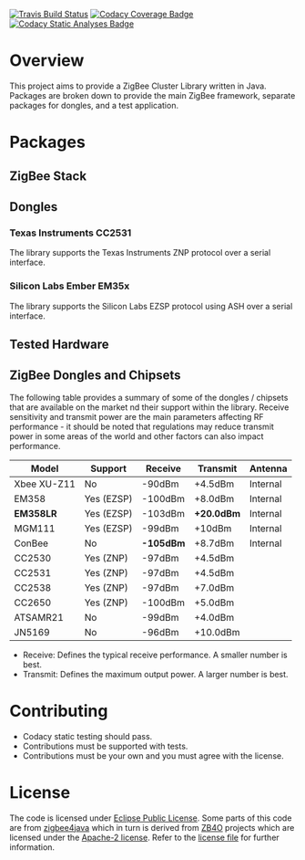 [![Travis Build Status](https://travis-ci.org/zsmartsystems/com.zsmartsystems.zigbee.svg?branch=master)](https://travis-ci.org/zsmartsystems/com.zsmartsystems.zigbee) [![Codacy Coverage Badge](https://api.codacy.com/project/badge/Coverage/b3e149e7838947c9967f50ff3b2a01eb)](https://www.codacy.com/app/zsmartsystems/com-zsmartsystems-zigbee?utm_source=github.com&utm_medium=referral&utm_content=zsmartsystems/com.zsmartsystems.zigbee&utm_campaign=Badge_Coverage) [![Codacy Static Analyses Badge](https://api.codacy.com/project/badge/Grade/b3e149e7838947c9967f50ff3b2a01eb)](https://www.codacy.com/app/zsmartsystems/com-zsmartsystems-zigbee?utm_source=github.com&amp;utm_medium=referral&amp;utm_content=zsmartsystems/com.zsmartsystems.zigbee&amp;utm_campaign=Badge_Grade)

# Overview

This project aims to provide a ZigBee Cluster Library written in Java. Packages are broken down to provide the main ZigBee framework, separate packages for dongles, and a test application.

# Packages

## ZigBee Stack

## Dongles
  
### Texas Instruments CC2531

The library supports the Texas Instruments ZNP protocol over a serial interface.

### Silicon Labs Ember EM35x

The library supports the Silicon Labs EZSP protocol using ASH over a serial interface.

## Tested Hardware
 
## ZigBee Dongles and Chipsets

The following table provides a summary of some of the dongles / chipsets that are available on the market nd their support within the library. Receive sensitivity and transmit power are the main parameters affecting RF performance - it should be noted that regulations may reduce transmit power in some areas of the world and other factors can also impact performance. 
 
| Model        | Support    | Receive     | Transmit     | Antenna  |
|--------------|------------|-------------|--------------|----------|
| Xbee XU-Z11  | No         | -90dBm      | +4.5dBm      | Internal |
| EM358        | Yes (EZSP) | -100dBm     | +8.0dBm      | Internal |
| **EM358LR**  | Yes (EZSP) | -103dBm     | **+20.0dBm** | Internal |
| MGM111       | Yes (EZSP) | -99dBm      | +10dBm       | Internal |
| ConBee       | No         | **-105dBm** | +8.7dBm      | Internal |
| CC2530       | Yes (ZNP)  | -97dBm      | +4.5dBm      |          |
| CC2531       | Yes (ZNP)  | -97dBm      | +4.5dBm      |          |
| CC2538       | Yes (ZNP)  | -97dBm      | +7.0dBm      |          |
| CC2650       | Yes (ZNP)  | -100dBm     | +5.0dBm      |          |
| ATSAMR21     | No         | -99dBm      | +4.0dBm      |          |
| JN5169       | No         | -96dBm      | +10.0dBm     |          |

* Receive: Defines the typical receive performance. A smaller number is best.
* Transmit: Defines the maximum output power. A larger number is best.
 

# Contributing

* Codacy static testing should pass.
* Contributions must be supported with tests.
* Contributions must be your own and you must agree with the license.

# License

The code is licensed under [Eclipse Public License](https://www.eclipse.org/legal/epl-v10.html). Some parts of this code are from [zigbee4java](https://github.com/tlaukkan/zigbee4java) which in turn is derived from [ZB4O](http://zb4osgi.aaloa.org/) projects which are licensed under the [Apache-2 license](https://www.apache.org/licenses/LICENSE-2.0). Refer to the [license file](LICENSE) for further information.
